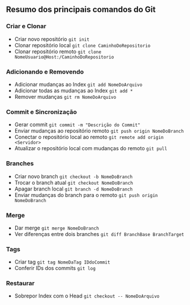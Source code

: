 ## Resumo dos principais comandos do Git

### Criar e Clonar
* Criar novo repositório `git init`
* Clonar repositório local `git clone CaminhoDoRepositorio` 
* Clonar repositório remoto `git clone NomeUsuario@Host:/CaminhoDoRepositorio`

### Adicionando e Removendo
* Adicionar mudanças ao Index `git add NomeDoArquivo`
* Adicionar todas as mudanças ao Index `git add *`
* Remover mudanças `git rm NomeDoArquivo`

### Commit e Sincronização
* Gerar commit `git commit -m "Descrição do Commit"`
* Enviar mudanças ao repositório remoto `git push origin NomeDoBranch`
* Conectar o repositório local ao remoto `git remote add origin <Servidor>`
* Atualizar o repositório local com mudanças do remoto `git pull`

### Branches
* Criar novo branch `git checkout -b NomeDoBranch`
* Trocar o branch atual `git checkout NomeDoBranch`
* Apagar branch local `git branch -d NomeDoBranch`
* Enviar mudanças do branch para o remoto `git push origin NomeDoBranch`

### Merge
* Dar merge `git merge NomeDoBranch`
* Ver diferenças entre dois branches `git diff BranchBase BranchTarget`

### Tags
* Criar tag `git tag NomeDaTag IDdoCommit`
* Conferir IDs dos commits `git log`

### Restaurar
* Sobrepor Index com o Head `git checkout -- NomeDoArquivo`
